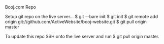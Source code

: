 Booj.com Repo

Setup git repo on the live server...
$ git --bare init
$ git init
$ git remote add origin git://github.com/ActiveWebsite/booj-website.git
$ git pull origin master


To update this repo SSH onto the live server and run $ git pull origin master.